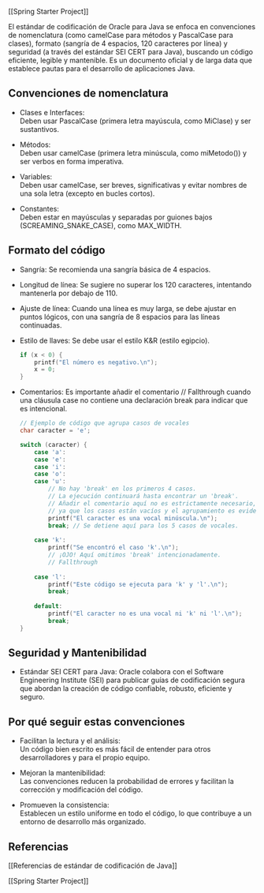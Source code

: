 [[Spring Starter Project]]

El estándar de codificación de Oracle para Java se enfoca en convenciones de nomenclatura (como camelCase para métodos y PascalCase para clases), formato (sangría de 4 espacios, 120 caracteres por línea) y seguridad (a través del estándar SEI CERT para Java), buscando un código eficiente, legible y mantenible. Es un documento oficial y de larga data que establece pautas para el desarrollo de aplicaciones Java.

## Convenciones de nomenclatura

- Clases e Interfaces:  
    Deben usar PascalCase (primera letra mayúscula, como MiClase) y ser sustantivos. 

- Métodos:  
    Deben usar camelCase (primera letra minúscula, como miMetodo()) y ser verbos en forma imperativa. 

- Variables:  
    Deben usar camelCase, ser breves, significativas y evitar nombres de una sola letra (excepto en bucles cortos). 

- Constantes:  
    Deben estar en mayúsculas y separadas por guiones bajos (SCREAMING_SNAKE_CASE), como MAX_WIDTH. 

## Formato del código

- Sangría: Se recomienda una sangría básica de 4 espacios.

- Longitud de línea: Se sugiere no superar los 120 caracteres, intentando mantenerla por debajo de 110.

- Ajuste de línea: Cuando una línea es muy larga, se debe ajustar en puntos lógicos, con una sangría de 8 espacios para las líneas continuadas.

- Estilo de llaves: Se debe usar el estilo K&R (estilo egipcio).

    ```c
    if (x < 0) {
        printf("El número es negativo.\n");
        x = 0;
    }
    ```

- Comentarios: Es importante añadir el comentario // Fallthrough cuando una cláusula case no contiene una declaración break para indicar que es intencional.
	
    ```c
    // Ejemplo de código que agrupa casos de vocales
    char caracter = 'e';

    switch (caracter) {
        case 'a':
        case 'e':
        case 'i':
        case 'o':
        case 'u':
            // No hay 'break' en los primeros 4 casos.
            // La ejecución continuará hasta encontrar un 'break'.
            // Añadir el comentario aquí no es estrictamente necesario,
            // ya que los casos están vacíos y el agrupamiento es evidente.
            printf("El caracter es una vocal minúscula.\n");
            break; // Se detiene aquí para los 5 casos de vocales.
        
        case 'k':
            printf("Se encontró el caso 'k'.\n");
            // ¡OJO! Aquí omitimos 'break' intencionadamente.
            // Fallthrough
        
        case 'l':
            printf("Este código se ejecuta para 'k' y 'l'.\n");
            break;
            
        default:
            printf("El caracter no es una vocal ni 'k' ni 'l'.\n");
            break;
    }
    ```

## Seguridad y Mantenibilidad

- Estándar SEI CERT para Java: Oracle colabora con el Software Engineering Institute (SEI) para publicar guías de codificación segura que abordan la creación de código confiable, robusto, eficiente y seguro.

## Por qué seguir estas convenciones

- Facilitan la lectura y el análisis:  
    Un código bien escrito es más fácil de entender para otros desarrolladores y para el propio equipo.

- Mejoran la mantenibilidad:  
    Las convenciones reducen la probabilidad de errores y facilitan la corrección y modificación del código.

- Promueven la consistencia:  
    Establecen un estilo uniforme en todo el código, lo que contribuye a un entorno de desarrollo más organizado.

## Referencias

[[Referencias de estándar de codificación de Java]]

[[Spring Starter Project]]
